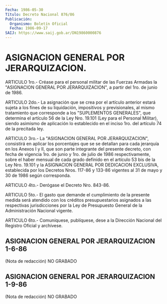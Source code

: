 ```yaml
---
Fecha: 1986-05-30
Título: Decreto Nacional 876/86
Publicación:
  Organismo: Boletín Oficial
  Fecha: 1986-09-17
SAIJ: https://www.saij.gob.ar/DN19860000876
---
```

# ASIGNACION GENERAL POR JERARQUIZACION.

<a id="1"></a>
ARTICULO  1ro.- Créase para el personal militar de las Fuerzas Armadas la "ASIGNACION  GENERAL  POR  JERARQUIZACION", a partir del 1ro. de junio de 1986.

<a id="2"></a>
ARTICULO  2do.-  La  asignación  que  se  crea por el artículo anterior  estará sujeta a los fines de su liquidación,  impositivos y  previsionales,  al  mismo  tratamiento  que  corresponde  a  los "SUPLEMENTOS  GENERALES",  que  determina  el artículo 56 de la Ley Nro.  19.101  (Ley para el Personal Militar),  siendo  asimismo  de aplicación lo establecido  en  el inciso 1ro. del artículo 74 de la precitada ley.

<a id="3"></a>
ARTICULO  3ro.-  La  "ASIGNACION  GENERAL POR JERARQUIZACION", consistirá en aplicar los porcentajes que  se se detallan para cada jerarquía  en  los  Anexos  I  y II, que son parte  integrante  del presente decreto, con fecha de vigencia  1ro.  de  junio  y 1ro. de julio  de  1986  respectivamente,  sobre  el  haber mensual de cada grado definido en el artículo 53 bis de la Ley  Nro.  19.101  y  la ASIGNACION  GENERAL  POR  DEDICACION EXCLUSIVA, establecida por los Decretos Nros. 117-86 y 133-86  vigentes al 31 de mayo y 30 de 1986 según corresponda.

<a id="4"></a>
ARTICULO 4to.- Derógase el Decreto Nro. 843-86.

<a id="5"></a>
ARTICULO  5to.-  El  gasto  que  demande el cumplimiento de la presente  medida  será  atendido  con los créditos  presupuestarios asignados  a  las  respectivas  jurisdicciones    por   la  Ley  de Presupuesto  General  de  la  Administración  Nacional vigente.

<a id="6"></a>
ARTICULO  6to.-  Comuníquese,  publíquese, dese a la Dirección Nacional del Registro Oficial y archívese.

## ASIGNACION GENERAL POR JERARQUIZACION 1-6-86

<a id="1"></a>
(Nota de redacción) NO GRABADO

## ASIGNACION GENERAL POR JERARQUIZACION 1-9-86

<a id="1"></a>
(Nota de redacción) NO GRABADO